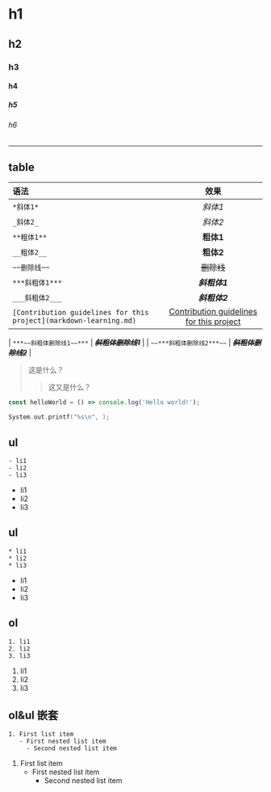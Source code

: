# h1
## h2
### h3
#### h4
##### h5
###### h6
----
## table

| 语法      | 效果                                     |
|:-----------|:------------------------------------------:|
| `*斜体1*`  | *斜体1* |
| `_斜体2_`  | _斜体2_ |
| `**粗体1**` | **粗体1** |
| `__粗体2__` | __粗体2__ |
| `~~删除线~~` | ~~删除线~~ |
| `***斜粗体1***` | ***斜粗体1*** | 
| `___斜粗体2___` | ___斜粗体2___ |
| `[Contribution guidelines for this project](markdown-learning.md)` | [Contribution guidelines for this project](markdown-learning.md) |




| `***~~斜粗体删除线1~~***` | ***~~斜粗体删除线1~~*** |
| `~~***斜粗体删除线2***~~` | ~~***斜粗体删除线2***~~ |


>这是什么？
>>这又是什么？
>

```javascript
const helloWorld = () => console.log('Hello world!');
```
```c
System.out.printf("%s\n", );
```

## ul
```
- li1
- li2
- li3
```
- li1
- li2
- li3

## ul
```
* li1
* li2
* li3
```

* li1
* li2
* li3

## ol
```
1. li1
2. li2
3. li3
```

1. li1
2. li2
3. li3

## ol&ul 嵌套
```
1. First list item
   - First nested list item
     - Second nested list item
```

1. First list item
	- First nested list item
		- Second nested list item











